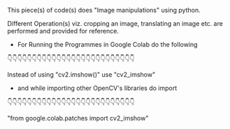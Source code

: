 This piece(s) of code(s) does "Image manipulations" using python.

Different Operation(s) viz. cropping an image, translating an image etc. are performed and provided for reference.

* For Running the Programmes in Google Colab do the following

👇👇👇👇👇👇👇👇👇👇👇👇👇👇👇👇👇👇👇👇👇👇👇👇👇👇

Instead of using "cv2.imshow()" use "cv2_imshow" 

* and while importing other OpenCV's libraries do import

👇👇👇👇👇👇👇👇👇👇👇👇👇👇👇👇👇👇👇👇👇👇👇👇👇👇

"from google.colab.patches import cv2_imshow"
